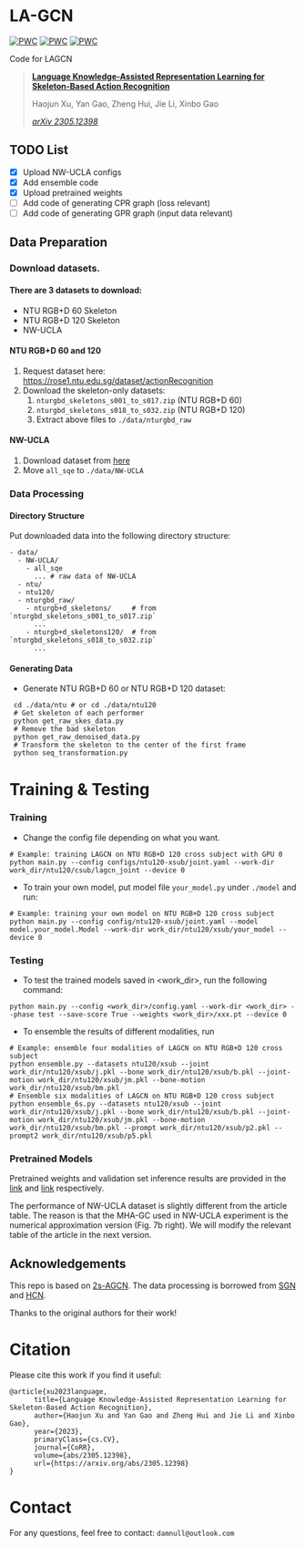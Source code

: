 # LA-GCN

[![PWC](https://img.shields.io/endpoint.svg?url=https://paperswithcode.com/badge/language-knowledge-assisted-representation/skeleton-based-action-recognition-on-ntu-rgbd-1)](https://paperswithcode.com/sota/skeleton-based-action-recognition-on-ntu-rgbd-1?p=language-knowledge-assisted-representation)
[![PWC](https://img.shields.io/endpoint.svg?url=https://paperswithcode.com/badge/language-knowledge-assisted-representation/skeleton-based-action-recognition-on-ntu-rgbd)](https://paperswithcode.com/sota/skeleton-based-action-recognition-on-ntu-rgbd?p=language-knowledge-assisted-representation)
[![PWC](https://img.shields.io/endpoint.svg?url=https://paperswithcode.com/badge/language-knowledge-assisted-representation/skeleton-based-action-recognition-on-n-ucla)](https://paperswithcode.com/sota/skeleton-based-action-recognition-on-n-ucla?p=language-knowledge-assisted-representation)

Code for LAGCN

> **[Language Knowledge-Assisted Representation Learning for Skeleton-Based Action Recognition](https://arxiv.org/abs/2305.12398)**
>
> Haojun Xu, Yan Gao, Zheng Hui, Jie Li, Xinbo Gao
> 
> *[arXiv 2305.12398](https://arxiv.org/abs/2305.12398)*

## TODO List

* [x] Upload NW-UCLA configs
* [x] Add ensemble code
* [x] Upload pretrained weights
* [ ] Add code of generating CPR graph (loss relevant)
* [ ] Add code of generating GPR graph (input data relevant)

## Data Preparation

### Download datasets.

#### There are 3 datasets to download:

- NTU RGB+D 60 Skeleton
- NTU RGB+D 120 Skeleton
- NW-UCLA

#### NTU RGB+D 60 and 120

1. Request dataset here: https://rose1.ntu.edu.sg/dataset/actionRecognition
2. Download the skeleton-only datasets:
   1. `nturgbd_skeletons_s001_to_s017.zip` (NTU RGB+D 60)
   2. `nturgbd_skeletons_s018_to_s032.zip` (NTU RGB+D 120)
   3. Extract above files to `./data/nturgbd_raw`

#### NW-UCLA

1. Download dataset from [here](https://www.dropbox.com/s/10pcm4pksjy6mkq/all_sqe.zip?dl=0)
2. Move `all_sqe` to `./data/NW-UCLA`

### Data Processing

#### Directory Structure

Put downloaded data into the following directory structure:

```
- data/
  - NW-UCLA/
    - all_sqe
      ... # raw data of NW-UCLA
  - ntu/
  - ntu120/
  - nturgbd_raw/
    - nturgb+d_skeletons/     # from `nturgbd_skeletons_s001_to_s017.zip`
      ...
    - nturgb+d_skeletons120/  # from `nturgbd_skeletons_s018_to_s032.zip`
      ...
```

#### Generating Data

- Generate NTU RGB+D 60 or NTU RGB+D 120 dataset:

```
 cd ./data/ntu # or cd ./data/ntu120
 # Get skeleton of each performer
 python get_raw_skes_data.py
 # Remove the bad skeleton 
 python get_raw_denoised_data.py
 # Transform the skeleton to the center of the first frame
 python seq_transformation.py
```



# Training & Testing

### Training

- Change the config file depending on what you want.

```
# Example: training LAGCN on NTU RGB+D 120 cross subject with GPU 0
python main.py --config configs/ntu120-xsub/joint.yaml --work-dir work_dir/ntu120/csub/lagcn_joint --device 0
```

- To train your own model, put model file `your_model.py` under `./model` and run:

```
# Example: training your own model on NTU RGB+D 120 cross subject
python main.py --config config/ntu120-xsub/joint.yaml --model model.your_model.Model --work-dir work_dir/ntu120/xsub/your_model --device 0
```

### Testing

- To test the trained models saved in <work_dir>, run the following command:

```
python main.py --config <work_dir>/config.yaml --work-dir <work_dir> --phase test --save-score True --weights <work_dir>/xxx.pt --device 0
```

- To ensemble the results of different modalities, run 
```
# Example: ensemble four modalities of LAGCN on NTU RGB+D 120 cross subject
python ensemble.py --datasets ntu120/xsub --joint work_dir/ntu120/xsub/j.pkl --bone work_dir/ntu120/xsub/b.pkl --joint-motion work_dir/ntu120/xsub/jm.pkl --bone-motion work_dir/ntu120/xsub/bm.pkl
# Ensemble six modalities of LAGCN on NTU RGB+D 120 cross subject
python ensemble_6s.py --datasets ntu120/xsub --joint work_dir/ntu120/xsub/j.pkl --bone work_dir/ntu120/xsub/b.pkl --joint-motion work_dir/ntu120/xsub/jm.pkl --bone-motion work_dir/ntu120/xsub/bm.pkl --prompt work_dir/ntu120/xsub/p2.pkl --prompt2 work_dir/ntu120/xsub/p5.pkl
```

### Pretrained Models

Pretrained weights and validation set inference results are provided in the [link](https://drive.google.com/file/d/1Yz86jwjj_EAeqf8-KVBPsM9lVQWz-mCM/view?usp=drive_link) and [link](https://drive.google.com/file/d/1fOfhQGV8N6kJvGAmD02Kyigs58Ytrie0/view?usp=drive_link) respectively.


The performance of NW-UCLA dataset is slightly different from the article table. The reason is that the MHA-GC used in NW-UCLA experiment is the numerical approximation version (Fig. 7b right). We will modify the relevant table of the article in the next version.

## Acknowledgements

This repo is based on [2s-AGCN](https://github.com/lshiwjx/2s-AGCN). The data processing is borrowed from [SGN](https://github.com/microsoft/SGN) and [HCN](https://github.com/huguyuehuhu/HCN-pytorch).

Thanks to the original authors for their work!

# Citation

Please cite this work if you find it useful:
```
@article{xu2023language,
      title={Language Knowledge-Assisted Representation Learning for Skeleton-Based Action Recognition}, 
      author={Haojun Xu and Yan Gao and Zheng Hui and Jie Li and Xinbo Gao},
      year={2023},
      primaryClass={cs.CV},
      journal={CoRR},
      volume={abs/2305.12398},
      url={https://arxiv.org/abs/2305.12398}
}
```

# Contact
For any questions, feel free to contact: `damnull@outlook.com`

